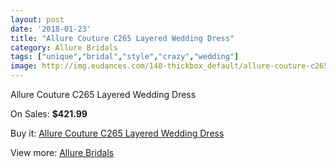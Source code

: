 ```yaml
---
layout: post
date: '2018-01-23'
title: "Allure Couture C265 Layered Wedding Dress"
category: Allure Bridals
tags: ["unique","bridal","style","crazy","wedding"]
image: http://img.eudances.com/148-thickbox_default/allure-couture-c265-layered-wedding-dress.jpg
---
```

Allure Couture C265 Layered Wedding Dress

On Sales: **$421.99**
<a href="https://www.eudances.com/en/allure-bridals/47-allure-couture-c265-layered-wedding-dress.html"><amp-img layout="responsive" width="600" height="600" src="//img.eudances.com/148-thickbox_default/allure-couture-c265-layered-wedding-dress.jpg" alt="Allure Couture C265 Layered Wedding Dress 0" /></a>
<a href="https://www.eudances.com/en/allure-bridals/47-allure-couture-c265-layered-wedding-dress.html"><amp-img layout="responsive" width="600" height="600" src="//img.eudances.com/150-thickbox_default/allure-couture-c265-layered-wedding-dress.jpg" alt="Allure Couture C265 Layered Wedding Dress 1" /></a>
<a href="https://www.eudances.com/en/allure-bridals/47-allure-couture-c265-layered-wedding-dress.html"><amp-img layout="responsive" width="600" height="600" src="//img.eudances.com/149-thickbox_default/allure-couture-c265-layered-wedding-dress.jpg" alt="Allure Couture C265 Layered Wedding Dress 2" /></a>

Buy it: [Allure Couture C265 Layered Wedding Dress](https://www.eudances.com/en/allure-bridals/47-allure-couture-c265-layered-wedding-dress.html "Allure Couture C265 Layered Wedding Dress")

View more: [Allure Bridals](https://www.eudances.com/en/2-allure-bridals "Allure Bridals")
